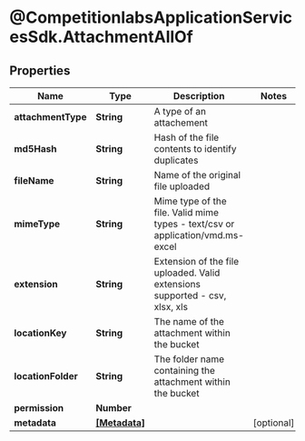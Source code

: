 # @CompetitionlabsApplicationServicesSdk.AttachmentAllOf

## Properties

Name | Type | Description | Notes
------------ | ------------- | ------------- | -------------
**attachmentType** | **String** | A type of an attachement | 
**md5Hash** | **String** | Hash of the file contents to identify duplicates | 
**fileName** | **String** | Name of the original file uploaded | 
**mimeType** | **String** | Mime type of the file. Valid mime types - text/csv or application/vmd.ms-excel | 
**extension** | **String** | Extension of the file uploaded. Valid extensions supported - csv, xlsx, xls | 
**locationKey** | **String** | The name of the attachment within the bucket | 
**locationFolder** | **String** | The folder name containing the attachment within the bucket | 
**permission** | **Number** |  | 
**metadata** | [**[Metadata]**](Metadata.md) |  | [optional] 


